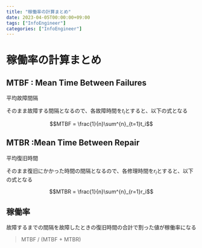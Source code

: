 ```yaml
---
title: "稼働率の計算まとめ"
date: 2023-04-05T00:00:00+09:00
tags: ["InfoEngineer"]
categories: ["InfoEngineer"]
---
```

# 稼働率の計算まとめ

## MTBF : Mean Time Between Failures

平均故障間隔

そのまま故障する間隔となるので、各故障時間を$t_i$とすると、以下の式となる

$$MTBF = \frac{1}{n}\sum^{n}_{t=1}t_i$$

## MTBR :Mean Time Between Repair

平均復旧時間

そのまま復旧にかかった時間の間隔となるので、各修理時間を$r_i$とすると、以下の式となる

$$MTBR = \frac{1}{n}\sum^{n}_{r=1}r_i$$
## 稼働率

故障するまでの間隔を故障したときの復旧時間の合計で割った値が稼働率になる

> MTBF / (MTBF + MTBR)